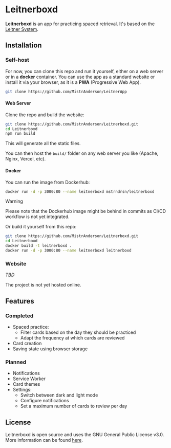 # Leitnerboxd

**Leitnerboxd** is an app for practicing spaced retrieval. It's based on the [Leitner System](https://en.wikipedia.org/wiki/Leitner_system).

## Installation

### Self-host

For now, you can clone this repo and run it yourself, either on a web server or in a **docker** container. You can use the app as a standard website or install it via your browser, as it is a **PWA** (Progressive Web App).

```sh  
git clone https://github.com/MistrAnderson/LeitnerApp  
```

#### Web Server
Clone the repo and build the website:

```sh  
git clone https://github.com/MistrAnderson/Leitnerboxd.git
cd Leitnerboxd
npm run build  
```

This will generate all the static files.

You can then host the `build/` folder on any web server you like (Apache, Nginx, Vercel, etc).

#### Docker
You can run the image from Dockerhub:
```sh
docker run -d -p 3000:80 --name leitnerboxd mstrndrsn/leitnerboxd
```

> [!WARNING]
> Please note that the Dockerhub image might be behind in commits as CI/CD workflow is not yet integrated.

Or build it yourself from this repo:
```sh
git clone https://github.com/MistrAnderson/Leitnerboxd.git
cd Leitnerboxd
docker build -t leitnerboxd .
docker run -d -p 3000:80 --name leitnerboxd leitnerboxd
```

### Website

*TBD*

The project is not yet hosted online.

## Features

### Completed

- Spaced practice:
  - Filter cards based on the day they should be practiced
  - Adapt the frequency at which cards are reviewed
- Card creation
- Saving state using browser storage

### Planned

- Notifications
- Service Worker
- Card themes
- Settings:
  - Switch between dark and light mode
  - Configure notifications
  - Set a maximum number of cards to review per day

## License

Leitnerboxd is open source and uses the GNU General Public License v3.0. More information can be found [here](./COPYING).

